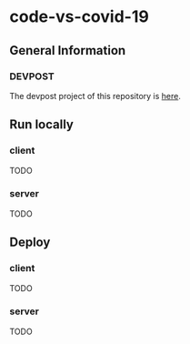 # code-vs-covid-19

## General Information

### DEVPOST
The devpost project of this repository is [here](https://devpost.com/software/keepdistance).

## Run locally

### client

TODO

### server

TODO

## Deploy

### client

TODO

### server

TODO
